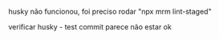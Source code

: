 husky não funcionou, foi preciso rodar "npx mrm lint-staged"

verificar husky - test commit parece não estar ok